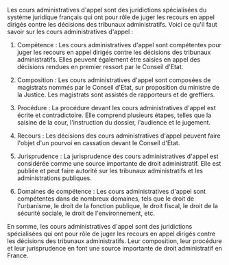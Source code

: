 Les cours administratives d'appel sont des juridictions spécialisées du système juridique français qui ont pour rôle de juger les recours en appel dirigés contre les décisions des tribunaux administratifs. Voici ce qu'il faut savoir sur les cours administratives d'appel :

1.  Compétence : Les cours administratives d'appel sont compétentes pour juger les recours en appel dirigés contre les décisions des tribunaux administratifs. Elles peuvent également être saisies en appel des décisions rendues en premier ressort par le Conseil d'Etat.
    
2.  Composition : Les cours administratives d'appel sont composées de magistrats nommés par le Conseil d'Etat, sur proposition du ministre de la Justice. Les magistrats sont assistés de rapporteurs et de greffiers.
    
3.  Procédure : La procédure devant les cours administratives d'appel est écrite et contradictoire. Elle comprend plusieurs étapes, telles que la saisine de la cour, l'instruction du dossier, l'audience et le jugement.
    
4.  Recours : Les décisions des cours administratives d'appel peuvent faire l'objet d'un pourvoi en cassation devant le Conseil d'Etat.
    
5.  Jurisprudence : La jurisprudence des cours administratives d'appel est considérée comme une source importante de droit administratif. Elle est publiée et peut faire autorité sur les tribunaux administratifs et les administrations publiques.
    
6.  Domaines de compétence : Les cours administratives d'appel sont compétentes dans de nombreux domaines, tels que le droit de l'urbanisme, le droit de la fonction publique, le droit fiscal, le droit de la sécurité sociale, le droit de l'environnement, etc.
    

En somme, les cours administratives d'appel sont des juridictions spécialisées qui ont pour rôle de juger les recours en appel dirigés contre les décisions des tribunaux administratifs. Leur composition, leur procédure et leur jurisprudence en font une source importante de droit administratif en France.